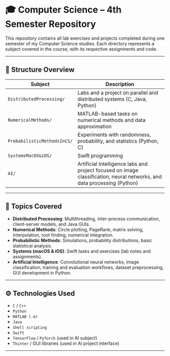 # 🎓 Computer Science – 4th Semester Repository

This repository contains all lab exercises and projects completed during one semester of my Computer Science studies. Each directory represents a subject covered in the course, with its respective assignments and code.

---

## 📁 Structure Overview

| Subject                          | Description                                              |
|----------------------------------|----------------------------------------------------------|
| `DistributedProcessing/`         | Labs and a project on parallel and distributed systems (C, Java, Python) |
| `NumericalMethods/`              | MATLAB-based tasks on numerical methods and data approximation |
| `ProbabilisticMethodsInCS/`      | Experiments with randomness, probability, and statistics (Python, C) |
| `SystemsMacOS&iOS/`              | Swift programming |
| `AI/`                            | Artificial Intelligence labs and project focused on image classification, neural networks, and data processing (Python) |

---

## 🧠 Topics Covered

- **Distributed Processing**: Multithreading, inter-process communication, client-server models, and Java GUIs.
- **Numerical Methods**: Circle plotting, PageRank, matrix solving, interpolation, root finding, numerical integration.
- **Probabilistic Methods**: Simulations, probability distributions, basic statistical analysis.
- **Systems (macOS & iOS)**: Swift tasks and exercises (lab notes and assignments).
- **Artificial Intelligence**: Convolutional neural networks, image classification, training and evaluation workflows, dataset preprocessing, GUI development in Python.

---

## ⚙️ Technologies Used

- `C` / `C++`
- `Python`
- `MATLAB (.m)`
- `Java`
- `Shell scripting`
- `Swift`
- `TensorFlow` / `PyTorch` (used in AI subject)
- `Tkinter` / GUI libraries (used in AI project interface)

---
